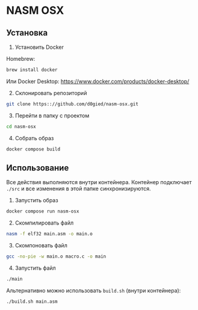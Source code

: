 # NASM OSX

## Установка

1. Установить Docker

Homebrew:
```bash
brew install docker
```
Или  Docker Desktop:
https://www.docker.com/products/docker-desktop/

2. Склонировать репозиторий
```bash
git clone https:://github.com/d0gied/nasm-osx.git
```

3. Перейти в папку с проектом
```bash
cd nasm-osx
```

4. Собрать образ
```bash
docker compose build
```

## Использование

Все действия выполняются внутри контейнера. Контейнер подключает `./src` и все изменения в этой папке синхронизируются.

1. Запустить образ
```bash
docker compose run nasm-osx
```

2. Скомпилировать файл
```bash
nasm -f elf32 main.asm -o main.o
```

3. Скомпоновать файл
```bash
gcc -no-pie -w main.o macro.c -o main
```

4. Запустить файл
```bash
./main
```

Альтернативно можно использовать `build.sh` (внутри контейнера):
```bash
./build.sh main.asm 
```